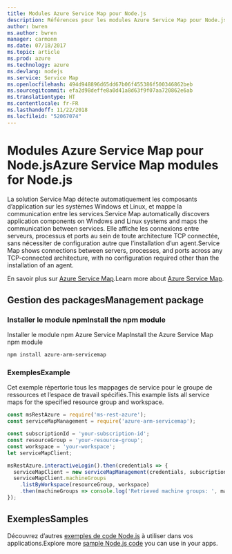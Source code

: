 ```yaml
---
title: Modules Azure Service Map pour Node.js
description: Références pour les modules Azure Service Map pour Node.js
author: bwren
ms.author: bwren
manager: carmonm
ms.date: 07/18/2017
ms.topic: article
ms.prod: azure
ms.technology: azure
ms.devlang: nodejs
ms.service: Service Map
ms.openlocfilehash: 494d948896d65dd67b06f455386f500346862beb
ms.sourcegitcommit: efa2d98deffe8a0d41a8d63f9f07aa720862e6ab
ms.translationtype: HT
ms.contentlocale: fr-FR
ms.lasthandoff: 11/22/2018
ms.locfileid: "52067074"
---
```

# <a name="azure-service-map-modules-for-nodejs"></a><span data-ttu-id="8aa30-103">Modules Azure Service Map pour Node.js</span><span class="sxs-lookup"><span data-stu-id="8aa30-103">Azure Service Map modules for Node.js</span></span>

<span data-ttu-id="8aa30-104">La solution Service Map détecte automatiquement les composants d’application sur les systèmes Windows et Linux, et mappe la communication entre les services.</span><span class="sxs-lookup"><span data-stu-id="8aa30-104">Service Map automatically discovers application components on Windows and Linux systems and maps the communication between services.</span></span> <span data-ttu-id="8aa30-105">Elle affiche les connexions entre serveurs, processus et ports au sein de toute architecture TCP connectée, sans nécessiter de configuration autre que l’installation d’un agent.</span><span class="sxs-lookup"><span data-stu-id="8aa30-105">Service Map shows connections between servers, processes, and ports across any TCP-connected architecture, with no configuration required other than the installation of an agent.</span></span>

<span data-ttu-id="8aa30-106">En savoir plus sur [Azure Service Map](https://docs.microsoft.com/azure/operations-management-suite/operations-management-suite-service-map).</span><span class="sxs-lookup"><span data-stu-id="8aa30-106">Learn more about [Azure Service Map](https://docs.microsoft.com/azure/operations-management-suite/operations-management-suite-service-map).</span></span>

## <a name="management-package"></a><span data-ttu-id="8aa30-107">Gestion des packages</span><span class="sxs-lookup"><span data-stu-id="8aa30-107">Management package</span></span>

### <a name="install-the-npm-module"></a><span data-ttu-id="8aa30-108">Installer le module npm</span><span class="sxs-lookup"><span data-stu-id="8aa30-108">Install the npm module</span></span>

<span data-ttu-id="8aa30-109">Installer le module npm Azure Service Map</span><span class="sxs-lookup"><span data-stu-id="8aa30-109">Install the Azure Service Map npm module</span></span>

```bash
npm install azure-arm-servicemap
```

### <a name="example"></a><span data-ttu-id="8aa30-110">Exemples</span><span class="sxs-lookup"><span data-stu-id="8aa30-110">Example</span></span>

<span data-ttu-id="8aa30-111">Cet exemple répertorie tous les mappages de service pour le groupe de ressources et l’espace de travail spécifiés.</span><span class="sxs-lookup"><span data-stu-id="8aa30-111">This example lists all service maps for the specified resource group and workspace.</span></span>

```javascript
const msRestAzure = require('ms-rest-azure');
const serviceMapManagement = require('azure-arm-servicemap');

const subscriptionId = 'your-subscription-id';
const resourceGroup = 'your-resource-group';
const workspace = 'your-workspace';
let serviceMapClient;

msRestAzure.interactiveLogin().then(credentials => {
  serviceMapClient = new serviceMapManagement(credentials, subscriptionId);
  serviceMapClient.machineGroups
    .listByWorkspace(resourceGroup, workspace)
    .then(machineGroups => console.log('Retrieved machine groups: ', machineGroups));
});
```

## <a name="samples"></a><span data-ttu-id="8aa30-112">Exemples</span><span class="sxs-lookup"><span data-stu-id="8aa30-112">Samples</span></span>

<span data-ttu-id="8aa30-113">Découvrez d’autres [exemples de code Node.js](https://azure.microsoft.com/resources/samples/?platform=nodejs) à utiliser dans vos applications.</span><span class="sxs-lookup"><span data-stu-id="8aa30-113">Explore more [sample Node.js code](https://azure.microsoft.com/resources/samples/?platform=nodejs) you can use in your apps.</span></span>
